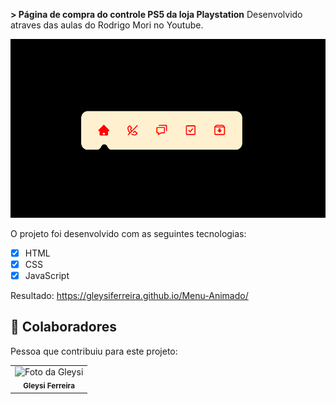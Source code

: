 <b>> Página de compra do controle PS5 da loja Playstation</b>
Desenvolvido atraves das aulas do Rodrigo Mori no Youtube.

<img src="./img/menu.png" alt="menu-animado">


O projeto foi desenvolvido com as seguintes tecnologias:

- [x] HTML
- [x] CSS
- [x] JavaScript

Resultado: https://gleysiferreira.github.io/Menu-Animado/


## 🤝 Colaboradores

Pessoa que contribuiu para este projeto:

<table>
  <tr>
    <td align="center">
        <img src="https://avatars.githubusercontent.com/u/98900720?v=4" width="100px;" alt="Foto da Gleysi"/><br>
        <sub>
          <b>Gleysi Ferreira</b>
        </sub>
      </a>
    </td>
   </tr>
</table>

